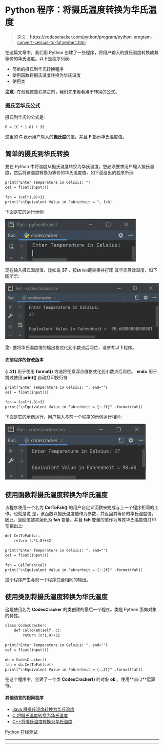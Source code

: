 # Python 程序：将摄氏温度转换为华氏温度

> 原文：<https://codescracker.com/python/program/python-program-convert-celsius-to-fahrenheit.htm>

在这篇文章中，我们用 Python 创建了一些程序，将用户输入的摄氏温度转换成其等价的华氏温度。以下是程序列表:

*   简单的摄氏到华氏转换程序
*   使用函数将摄氏温度转换为华氏温度
*   使用类

**注意-** 在创建这些程序之前，我们先来看看用于转换的公式。

### 摄氏至华氏公式

摄氏到华氏的公式是:

```
F = (C * 1.8) + 32
```

这里的 **C** 表示用户输入的**摄氏度**的值。并且 **F** 指示华氏温度值。

## 简单的摄氏到华氏转换

要在 Python 中将温度从摄氏温度转换为华氏温度，您必须要求用户输入摄氏温度，然后将该温度转换为等价的华氏温度值，如下面给出的程序所示:

```
print("Enter Temperature in Celsius: ")
cel = float(input())

fah = (cel*1.8)+32
print("\nEquivalent Value in Fahrenheit = ", fah)

```

下面是它的运行示例:

![convert celsius to fahrenheit python](img/a5bdb48bb4ae58d2269ee0b25465a916.png)

现在输入摄氏温度值，比如说 **37** ，按`ENTER`键转换并打印 其华氏等效温度，如下图所示:

![celsius to fahrenheit python](img/4a8d67d67588c0a78767aba4d5a0d811.png)

**注-** 要将华氏温度值的输出格式化到小数点后两位，请参考以下程序。

#### 先前程序的修改版本

**{:.2f}** 用于使用 **format()** 方法将任意浮点值格式化到小数点后两位。 **end=** 用于跳过使用 **print()** 自动打印换行符

```
print("Enter Temperature in Celsius: ", end="")
cel = float(input())

fah = (cel*1.8)+32
print("\nEquivalent Value in Fahrenheit = {:.2f}" .format(fah))
```

下面是它的示例运行，用户输入与前一个程序的示例运行相同:

![python convert celsius to fahrenheit](img/709f2a69e9f6230ac782447e78f15f33.png)

## 使用函数将摄氏温度转换为华氏温度

该程序使用一个名为 **CelToFah()** 的用户自定义函数来完成与上一个程序相同的工作。也就是说 是，该函数以摄氏温度值作为参数，并返回其等价的华氏温度值。因此，返回值被初始化为 **fah** 变量。并且 **fah** 变量的值作为等效华氏温度值打印在输出上:

```
def CelToFah(c):
    return (c*1.8)+32

print("Enter Temperature in Celsius: ", end="")
cel = float(input())

fah = CelToFah(cel)
print("\nEquivalent Value in Fahrenheit = {:.2f}" .format(fah))
```

这个程序产生与前一个程序完全相同的输出。

## 使用类别将摄氏温度转换为华氏温度

这是使用名为 **CodesCracker** 的类创建的最后一个程序。类是 Python 面向对象的特性。

```
class CodesCracker:
    def CelToFah(self, c):
        return (c*1.8)+32

print("Enter Temperature in Celsius: ", end="")
cel = float(input())

ob = CodesCracker()
fah = ob.CelToFah(cel)
print("\nEquivalent Value in Fahrenheit = {:.2f}" .format(fah))
```

在这个程序中，创建了一个类 **CodesCracker()** 的对象 **ob** ，使用**点(.)**运算符。

#### 其他语言的相同程序

*   [Java 将摄氏温度转换为华氏温度](/java/program/java-program-convert-centigrade-to-fahrenheit.htm)
*   [C 将摄氏温度转换为华氏温度](/c/program/c-program-convert-centigrade-to-fahrenheit.htm)
*   [C++将摄氏温度转换为华氏温度](/cpp/program/cpp-program-convert-centigrade-to-fahrenheit.htm)

[Python 在线测试](/exam/showtest.php?subid=10)

* * *

* * *